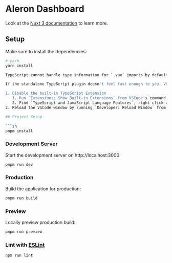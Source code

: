 # Aleron Dashboard

Look at the [Nuxt 3 documentation](https://nuxt.com/docs/getting-started/introduction) to learn more.

## Setup

Make sure to install the dependencies:

````bash
# yarn
yarn install

TypeScript cannot handle type information for `.vue` imports by default, so we replace the `tsc` CLI with `vue-tsc` for type checking. In editors, we need [TypeScript Vue Plugin (Volar)](https://marketplace.visualstudio.com/items?itemName=Vue.vscode-typescript-vue-plugin) to make the TypeScript language service aware of `.vue` types.

If the standalone TypeScript plugin doesn't feel fast enough to you, Volar has also implemented a [Take Over Mode](https://github.com/johnsoncodehk/volar/discussions/471#discussioncomment-1361669) that is more performant. You can enable it by the following steps:

1. Disable the built-in TypeScript Extension
   1. Run `Extensions: Show Built-in Extensions` from VSCode's command palette
   2. Find `TypeScript and JavaScript Language Features`, right click and select `Disable (Workspace)`
2. Reload the VSCode window by running `Developer: Reload Window` from the command palette.

## Project Setup

```sh
pnpm install
````

### Development Server

Start the development server on http://localhost:3000

```sh
pnpm run dev
```

### Production

Build the application for production:

```sh
pnpm run build
```

### Preview

Locally preview production build:

```sh
pnpm run preview
```

### Lint with [ESLint](https://eslint.org/)

```sh
npm run lint
```
